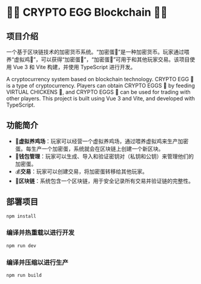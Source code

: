 # 🐔🏀 CRYPTO EGG Blockchain 🥚🔗

## 项目介绍

一个基于区块链技术的加密货币系统。“加密蛋🥚”是一种加密货币。玩家通过喂养“虚拟鸡🐔”，可以获得“加密蛋🥚”，“加密蛋🥚”可用于和其他玩家交易。该项目使用 Vue 3 和 Vite 构建，并使用 TypeScript 进行开发。

A cryptocurrency system based on blockchain technology. CRYPTO EGG 🥚 is a type of cryptocurrency. Players can obtain CRYPTO EGGS 🥚 by feeding VIRTUAL CHICKENS 🐔, and CRYPTO EGGS 🥚 can be used for trading with other players. This project is built using Vue 3 and Vite, and developed with TypeScript.

## 功能简介

- 🐔**虚拟养鸡场**：玩家可以经营一个虚拟养鸡场，通过喂养虚拟鸡来生产加密蛋。每生产一个加密蛋，系统就会在区块链上创建一个新区块。
- 🥚**钱包管理**：玩家可以生成、导入和验证密钥对（私钥和公钥）来管理他们的加密蛋。
- 💰**交易**：玩家可以创建交易，将加密蛋转移给其他玩家。
- 🔗**区块链**：系统包含一个区块链，用于安全记录所有交易并验证链的完整性。

## 部署项目

```sh
npm install
```

### 编译并热重载以进行开发

```sh
npm run dev
```

### 编译并压缩以进行生产

```sh
npm run build
```

